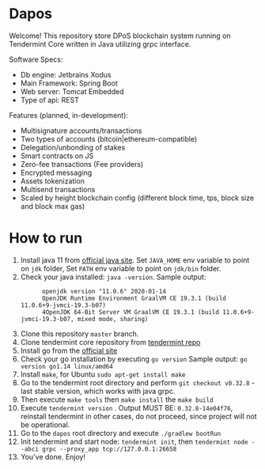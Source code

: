 # Dapos
Welcome! This repository store DPoS blockchain system running on Tendermint Core written in Java utilizing grpc interface.

Software Specs:
 * Db engine: Jetbrains Xodus
 * Main Framework: Spring Boot
 * Web server: Tomcat Embedded
 * Type of api: REST
 
 Features (planned, in-development):
  * Multisignature accounts/transactions
  * Two types of accounts (bitcoin|ethereum-compatible)
  * Delegation/unbonding of stakes
  * Smart contracts on JS 
  * Zero-fee transactions (Fee providers)
  * Encrypted messaging
  * Assets tokenization
  * Multisend transactions
  * Scaled by height blockchain config (different block time, tps, block size and block max gas)
  
  # How to run
   1. Install java 11 from [official java site](https://jdk.java.net/java-se-ri/11). Set `JAVA_HOME` env variable to point on `jdk` folder, Set `PATH` env variable to point on `jdk/bin` folder. 
   2. Check your java installed: `java -version`. Sample output: 
      ```
            openjdk version "11.0.6" 2020-01-14
            OpenJDK Runtime Environment GraalVM CE 19.3.1 (build 11.0.6+9-jvmci-19.3-b07)
            4OpenJDK 64-Bit Server VM GraalVM CE 19.3.1 (build 11.0.6+9-jvmci-19.3-b07, mixed mode, sharing)
      ```
   3. Clone this repository `master` branch.
   4. Clone tendermint core repository from [tendermint repo](https://github.com/tendermint/tendermint)
   5. Install go from the [official site](https://golang.org/dl/)
   6. Check your go installation by executing `go version` 
   Sample output: ```go version go1.14 linux/amd64```
   7. Install `make`, for Ubuntu `sudo apt-get install make`
   8. Go to the tendermint root directory and perform `git checkout v0.32.8` - last stable version, which works with java grpc.
   9. Then execute `make tools` then `make install` the `make build`
   10. Execute `tendermint version` . Output MUST BE: `0.32.8-14e04f76`, reinstall tendermint in other cases, do not proceed, since project will not be operational.
   11. Go to the `dapos` root directory and execute `./gradlew bootRun`
   12. Init tendermint and start node: `tendermint init`, then `tendermint node --abci grpc --proxy_app tcp://127.0.0.1:26658`
   13. You've done. Enjoy!
